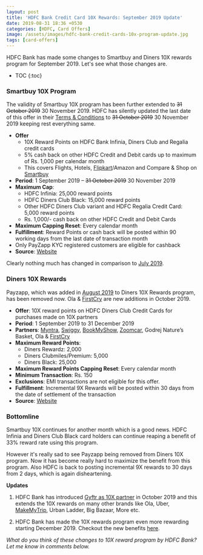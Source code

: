 ```yaml
---
layout: post
title: 'HDFC Bank Credit Card 10X Rewards: September 2019 Update'
date: 2019-08-31 18:36 +0530
categories: [HDFC, Card Offers]
image: /assets/images/hdfc-bank-credit-cards-10x-program-update.jpg
tags: [card-offers]
---
```


HDFC Bank has made some changes to Smartbuy and Diners 10X rewards program for September 2019. Let's see what those changes are.

<!-- prettier-ignore -->
* TOC
{:toc}

### Smartbuy 10X Program

The validity of Smartbuy 10X program has been further extended to ~~31 October 2019~~ 30 November 2019. HDFC has silently updated the last date of this offer in their [Terms & Conditions](https://offers.smartbuy.hdfcbank.com/offer_details/12768) to ~~31 October 2019~~ 30 November 2019 keeping rest everything same.

- **Offer**
  - 10X Reward Points on HDFC Bank Infinia, Diners Club and Regalia credit cards
  - 5% cash back on other HDFC Credit and Debit cards up to maximum of Rs. 1,000 per calendar month
  - This covers Flights, Hotels, [Flipkart](https://l.cardinfo.in/flipkart)/Amazon and Compare & Shop on [Smartbuy](https://offers.smartbuy.hdfcbank.com)
- **Period**: 1 September 2019 – ~~31 October 2019~~ 30 November 2019
- **Maximum Cap**:
  - HDFC Infinia: 25,000 reward points
  - HDFC Diners Club Black: 15,000 reward points
  - Other HDFC Diners Club variant and HDFC Regalia Credit Card: 5,000 reward points
  - Rs. 1,000/- cash back on other HDFC Credit and Debit Cards
- **Maximum Capping Reset**: Every calendar month
- **Fulfillment**: Reward Points or cash back will be posted within 90 working days from the last date of transaction month
- Only PayZapp KYC registered customers are eligible for cashback
- **Source**: [Website](https://offers.smartbuy.hdfcbank.com/offer_details/12768)

Clearly nothing much has changed in comparison to [July 2019](/hdfc-smartbuy-10x-program-july-2019-update/).

### Diners 10X Rewards

Payzapp, which was added in [August 2019](/hdfc-diners-club-10x-rewards-program-august-2019-update/) to Diners 10X Rewards program, has been removed now. Ola & [FirstCry](https://l.cardinfo.in/firstcry) are new additions in October 2019.

- **Offer**: 10X reward points on HDFC Diners Club Credit Cards for purchases made on 10X partners
- **Period**: 1 September 2019 to 31 December 2019
- **Partners**: [Myntra](https://l.cardinfo.in/myntra), [Swiggy](https://l.cardinfo.in/swiggy), [BookMyShow](https://l.cardinfo.in/bookmyshow), [Zoomcar](https://l.cardinfo.in/zoomcar), Godrej Nature’s Basket, Ola & [FirstCry](https://l.cardinfo.in/firstcry)
- **Maximum Reward Points**:
  - Diners Rewardz: 2,000
  - Diners Clubmiles/Premium: 5,000
  - Diners Black: 25,000
- **Maximum Reward Points Capping Reset**: Every calendar month
- **Minimum Transaction**: Rs. 150
- **Exclusions**: EMI transactions are not eligible for this offer.
- **Fulfillment**: Incremental 9X Rewards will be posted within 30 days from the date of settlement of the transaction
- **Source**: [Website](https://www.hdfcbankdinersclub.com/privilege)

### Bottomline

Smartbuy 10X continues for another month which is a good news. HDFC Infinia and Diners Club Black card holders can continue reaping a benefit of 33% reward rate using this program.

However it's really sad to see Payzapp being removed from Diners 10X program. Now it has become really hard to maximize the benefit from this program. Also HDFC is back to posting incremental 9X rewards to 30 days from 2 days, which is again disheartening.

**Updates**

1. HDFC Bank has introduced [Gyftr as 10X partner](/10x-rewards-on-gift-vouchers-using-hdfc-bank-credit-cards/) in October 2019 and this extends the 10X rewards on many other brands like Ola, Uber, [MakeMyTrip](https://l.cardinfo.in/makemytrip), Urban Ladder, Big Bazaar, More etc.

2. HDFC Bank has made the 10X rewards program even more rewarding starting December 2019. Checkout the new benefits [here](/hdfc-smartbuy-10x-rewards-even-more-rewarding-with-december-2019-update/).

_What do you think of these changes to 10X reward program by HDFC Bank? Let me know in comments below._
